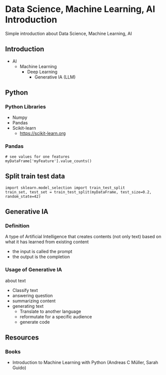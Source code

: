 # Data Science, Machine Learning, AI Introduction
Simple introduction about Data Science, Machine Learning, AI

## Introduction

* AI
  * Machine Learning
    * Deep Learning
      * Generative IA (LLM) 

## Python
### Python Libraries
* Numpy
* Pandas
* Scikit-learn
  * https://scikit-learn.org
### Pandas
```
# see values for one features
myDataFrame['myFeature'].value_counts()
```

## Split train test data

```
import sklearn.model_selection import train_test_split
train_set, test_set = train_test_split(myDataFrame, test_size=0.2, random_state=42)
```

## Generative IA
### Definition
A type of Artificial Intelligence that creates contents (not only text) based on what it has learned from existing content
* the input is called the prompt
* the output is the completion

### Usage of Generative IA
about text
* Classify text
* answering question
* summarizing content
* generating text
  * Translate to another language
  * reformutate for a specific audience
  * generate code 

## Resources
### Books
* Introduction to Machine Learning with Python (Andreas C Müller, Sarah Guido)

